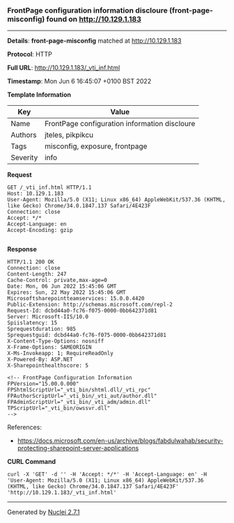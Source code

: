 ### FrontPage configuration information discloure (front-page-misconfig) found on http://10.129.1.183
---
**Details**: **front-page-misconfig**  matched at http://10.129.1.183

**Protocol**: HTTP

**Full URL**: http://10.129.1.183/_vti_inf.html

**Timestamp**: Mon Jun 6 16:45:07 +0100 BST 2022

**Template Information**

| Key | Value |
|---|---|
| Name | FrontPage configuration information discloure |
| Authors | jteles, pikpikcu |
| Tags | misconfig, exposure, frontpage |
| Severity | info |

**Request**
```http
GET /_vti_inf.html HTTP/1.1
Host: 10.129.1.183
User-Agent: Mozilla/5.0 (X11; Linux x86_64) AppleWebKit/537.36 (KHTML, like Gecko) Chrome/34.0.1847.137 Safari/4E423F
Connection: close
Accept: */*
Accept-Language: en
Accept-Encoding: gzip


```

**Response**
```http
HTTP/1.1 200 OK
Connection: close
Content-Length: 247
Cache-Control: private,max-age=0
Date: Mon, 06 Jun 2022 15:45:06 GMT
Expires: Sun, 22 May 2022 15:45:06 GMT
Microsoftsharepointteamservices: 15.0.0.4420
Public-Extension: http://schemas.microsoft.com/repl-2
Request-Id: dcbd44a0-fc76-f075-0000-0bb642371d81
Server: Microsoft-IIS/10.0
Spiislatency: 15
Sprequestduration: 985
Sprequestguid: dcbd44a0-fc76-f075-0000-0bb642371d81
X-Content-Type-Options: nosniff
X-Frame-Options: SAMEORIGIN
X-Ms-Invokeapp: 1; RequireReadOnly
X-Powered-By: ASP.NET
X-Sharepointhealthscore: 5

<!-- FrontPage Configuration Information 
FPVersion="15.00.0.000"
FPShtmlScriptUrl="_vti_bin/shtml.dll/_vti_rpc"
FPAuthorScriptUrl="_vti_bin/_vti_aut/author.dll"
FPAdminScriptUrl="_vti_bin/_vti_adm/admin.dll"
TPScriptUrl="_vti_bin/owssvr.dll"
-->

```

References: 
- https://docs.microsoft.com/en-us/archive/blogs/fabdulwahab/security-protecting-sharepoint-server-applications

**CURL Command**
```
curl -X 'GET' -d '' -H 'Accept: */*' -H 'Accept-Language: en' -H 'User-Agent: Mozilla/5.0 (X11; Linux x86_64) AppleWebKit/537.36 (KHTML, like Gecko) Chrome/34.0.1847.137 Safari/4E423F' 'http://10.129.1.183/_vti_inf.html'
```
---
Generated by [Nuclei 2.7.1](https://github.com/projectdiscovery/nuclei)